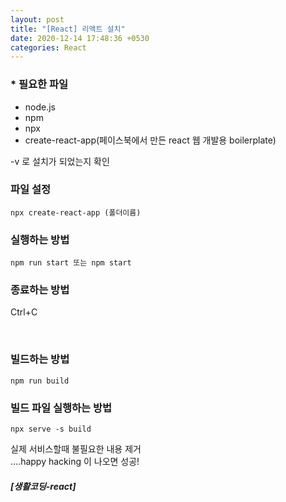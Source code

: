 ```yaml
---
layout: post
title: "[React] 리액트 설치"
date: 2020-12-14 17:48:36 +0530
categories: React
---
```


### \* 필요한 파일

-   node.js
-   npm
-   npx
-   create-react-app(페이스북에서 만든 react 웹 개발용 boilerplate)

-v 로 설치가 되었는지 확인

### 파일 설정

```
npx create-react-app (폴더이름)
```

### 실행하는 방법

```
npm run start 또는 npm start
```

### 종료하는 방법

Ctrl+C

<br>

### 빌드하는 방법

```
npm run build
```

### 빌드 파일 실행하는 방법

```
npx serve -s build
```

실제 서비스할때 불필요한 내용 제거  
....happy hacking 이 나오면 성공!

##### [생활코딩-react]
